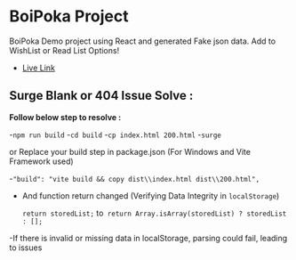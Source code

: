 # BoiPoka Project

BoiPoka Demo project using React and generated Fake json data. Add to WishList or Read List Options!

- [Live Link](https://progherobp.surge.sh/)

## Surge Blank or 404 Issue Solve :

**Follow below step to resolve :**

-`npm run build` -`cd build` -`cp index.html 200.html` -`surge`

or Replace your build step in package.json (For Windows and Vite Framework used)

-`"build": "vite build && copy dist\\index.html dist\\200.html",`

- And function return changed (Verifying Data Integrity in `localStorage`)

  `return storedList;` to` return Array.isArray(storedList) ? storedList : [];`

-If there is invalid or missing data in localStorage, parsing could fail, leading to issues
